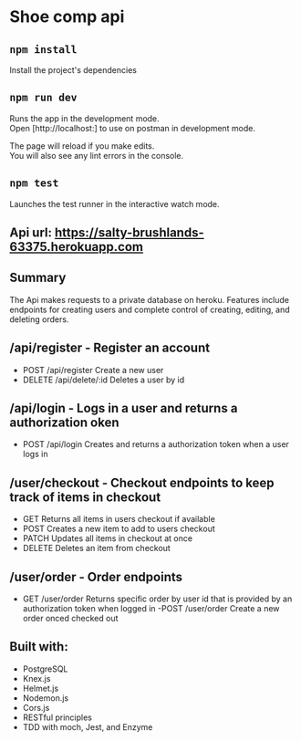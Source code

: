 # Shoe comp api

## `npm install`

Install the project's dependencies

## `npm run dev`

Runs the app in the development mode.<br>
Open [http://localhost:<choice of PORT>] to use on postman in development mode.

The page will reload if you make edits.<br>
You will also see any lint errors in the console.

## `npm test`

Launches the test runner in the interactive watch mode.<br/>

## Api url: https://salty-brushlands-63375.herokuapp.com

## Summary
The Api makes requests to a private database on heroku. Features include endpoints for creating users and complete control of creating, editing, and deleting orders.

## /api/register - Register an account

- POST /api/register Create a new user
- DELETE /api/delete/:id Deletes a user by id

## /api/login - Logs in a user and returns a authorization oken
- POST /api/login Creates and returns a authorization token when a user logs in

## /user/checkout - Checkout endpoints to keep track of items in checkout
- GET Returns all items in users checkout if available
- POST Creates a new item to add to users checkout
- PATCH Updates all items in checkout at once
- DELETE Deletes an item from checkout


## /user/order - Order endpoints

- GET /user/order Returns specific order by user id that is provided by an authorization token when logged in
-POST /user/order Create a new order onced checked out

## Built with:
- PostgreSQL
- Knex.js
- Helmet.js
- Nodemon.js
- Cors.js
- RESTful principles
- TDD with moch, Jest, and Enzyme
